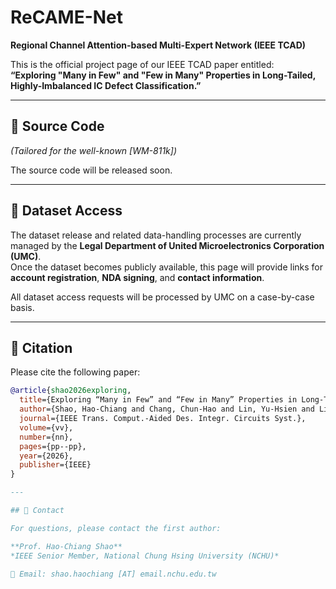 # ReCAME-Net
**Regional Channel Attention-based Multi-Expert Network (IEEE TCAD)**

This is the official project page of our IEEE TCAD paper entitled:  
**“Exploring "Many in Few" and "Few in Many" Properties in Long-Tailed, Highly-Imbalanced IC Defect Classification.”**

---

## 🔧 Source Code  
*(Tailored for the well-known [WM-811k])*  

The source code will be released soon.

---

## 📂 Dataset Access  
The dataset release and related data-handling processes are currently managed by the **Legal Department of United Microelectronics Corporation (UMC)**.  
Once the dataset becomes publicly available, this page will provide links for **account registration**, **NDA signing**, and **contact information**.  

All dataset access requests will be processed by UMC on a case-by-case basis.

---

## 📄 Citation

Please cite the following paper:

```bibtex
@article{shao2026exploring,
  title={Exploring “Many in Few” and “Few in Many” Properties in Long-Tailed, Highly-Imbalanced IC Defect Classification},
  author={Shao, Hao-Chiang and Chang, Chun-Hao and Lin, Yu-Hsien and Lin, Chia-Wen and Fang, Shao-Yun and Liu, Yan-Hsiu},
  journal={IEEE Trans. Comput.-Aided Des. Integr. Circuits Syst.},
  volume={vv},
  number={nn},
  pages={pp--pp},
  year={2026},
  publisher={IEEE}
}

---

## 📧 Contact

For questions, please contact the first author:

**Prof. Hao-Chiang Shao**  
*IEEE Senior Member, National Chung Hsing University (NCHU)*  

📩 Email: shao.haochiang [AT] email.nchu.edu.tw

